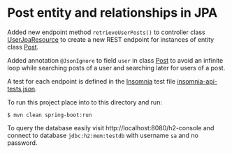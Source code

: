 # Post entity and relationships in JPA

Added new endpoint method `retrieveUserPosts()` to controller class [UserJpaResource](src/main/java/com/in28minutes/rest/webservices/restfulwebservices/user/UserJpaResource.java)
to create a new REST endpoint for instances of entity class [Post](src/main/java/com/in28minutes/rest/webservices/restfulwebservices/user/Post.java).

Added annotation `@JsonIgnore` to field `user` in class [Post](src/main/java/com/in28minutes/rest/webservices/restfulwebservices/user/Post.java)
to avoid an infinite loop while searching posts of a user and searching later for users of a post.

A test for each endpoint is defined in the [Insomnia](https://insomnia.rest/) test file [insomnia-api-tests.json](insomnia-api-tests.json).

To run this project place into to this directory and run:

```
$ mvn clean spring-boot:run
```

To query the database easily visit http://localhost:8080/h2-console and connect to database `jdbc:h2:mem:testdb` with
username `sa` and no password.